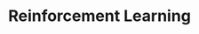 ---
title:  Reinforcement Learning
num: CS6700
authors: ["B Ravindran"]
categories: "iitm-electives"
tags: ["reinforcement learning", "machine learning", "dynamic programming", "monte carlo methods"]
image: "reinforcement-learning.png"
draft: false
---